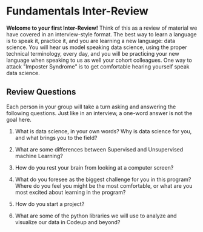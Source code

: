 # Fundamentals Inter-Review

**Welcome to your first Inter-Review!** Think of this as a review of material we have covered in an interview-style format. The best way to learn a language is to speak it, practice it, and you are learning a new language: data science. You will hear us model speaking data science, using the proper technical terminology, every day, and you will be practicing your new language when speaking to us as well your cohort colleagues. One way to attack "Imposter Syndrome" is to get comfortable hearing yourself speak data science.

## Review Questions

Each person in your group will take a turn asking and answering the following questions. Just like in an interview, a one-word answer is not the goal here.

1. What is data science, in your own words? Why is data science for you, and what brings you to the field?

2. What are some differences between Supervised and Unsupervised machine Learning?

3. How do you rest your brain from looking at a computer screen?

4. What do you foresee as the biggest challenge for you in this program? Where do you feel you might be the most comfortable, or what are you most excited about learning in the program?

5. How do you start a project?

6. What are some of the python libraries we will use to analyze and visualize our data in Codeup and beyond?